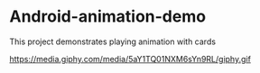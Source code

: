 # Android-animation-demo
This project demonstrates playing animation with cards

https://media.giphy.com/media/5aY1TQ01NXM6sYn9RL/giphy.gif
